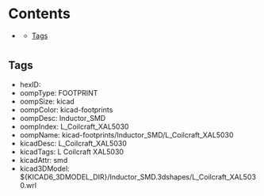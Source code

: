 



Contents
========

* [](#)
	* [Tags](#tags)

# 

## Tags

- hexID: 
- oompType: FOOTPRINT
- oompSize: kicad
- oompColor: kicad-footprints
- oompDesc: Inductor_SMD
- oompIndex: L_Coilcraft_XAL5030
- oompName: kicad-footprints/Inductor_SMD/L_Coilcraft_XAL5030
- kicadDesc: L_Coilcraft_XAL5030
- kicadTags: L Coilcraft XAL5030
- kicadAttr: smd
- kicad3DModel: ${KICAD6_3DMODEL_DIR}/Inductor_SMD.3dshapes/L_Coilcraft_XAL5030.wrl

